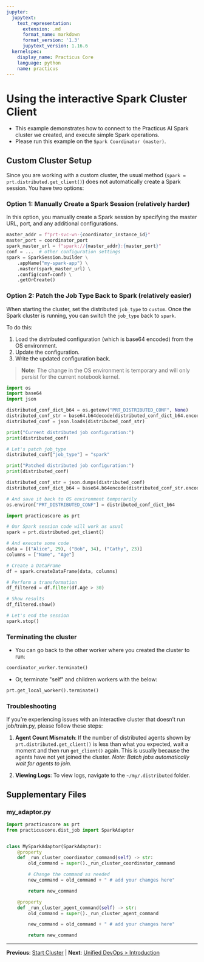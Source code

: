```yaml
---
jupyter:
  jupytext:
    text_representation:
      extension: .md
      format_name: markdown
      format_version: '1.3'
      jupytext_version: 1.16.6
  kernelspec:
    display_name: Practicus Core
    language: python
    name: practicus
---
```


<!-- #region -->
# Using the interactive Spark Cluster Client

- This example demonstrates how to connect to the Practicus AI Spark cluster we created, and execute simple Spark operations.
- Please run this example on the `Spark Coordinator (master)`.

## Custom Cluster Setup

Since you are working with a custom cluster, the usual method (`spark = prt.distributed.get_client()`) does not automatically create a Spark session. You have two options:

### Option 1: Manually Create a Spark Session (relatively harder)

In this option, you manually create a Spark session by specifying the master URL, port, and any additional configurations.

```python
master_addr = f"prt-svc-wn-{coordinator_instance_id}"
master_port = coordinator_port
spark_master_url = f"spark://{master_addr}:{master_port}"
conf = ...  # other configuration settings
spark = SparkSession.builder \
    .appName("my-spark-app") \
    .master(spark_master_url) \
    .config(conf=conf) \
    .getOrCreate()
```

### Option 2: Patch the Job Type Back to Spark (relatively easier)

When starting the cluster, set the distributed `job_type` to `custom`. Once the Spark cluster is running, you can switch the `job_type` back to `spark`.

To do this:
1. Load the distributed configuration (which is base64 encoded) from the OS environment.
2. Update the configuration.
3. Write the updated configuration back.

> **Note:** The change in the OS environment is temporary and will only persist for the current notebook kernel.
<!-- #endregion -->

```python
import os
import base64
import json

distributed_conf_dict_b64 = os.getenv("PRT_DISTRIBUTED_CONF", None)
distributed_conf_str = base64.b64decode(distributed_conf_dict_b64.encode("utf-8")).decode("utf-8")
distributed_conf = json.loads(distributed_conf_str)

print("Current distributed job configuration:")
print(distributed_conf)

# Let's patch job_type
distributed_conf["job_type"] = "spark"

print("Patched distributed job configuration:")
print(distributed_conf)

distributed_conf_str = json.dumps(distributed_conf)
distributed_conf_dict_b64 = base64.b64encode(distributed_conf_str.encode("utf-8")).decode("utf-8")

# And save it back to OS environment temporarily
os.environ["PRT_DISTRIBUTED_CONF"] = distributed_conf_dict_b64
```

```python
import practicuscore as prt

# Our Spark session code will work as usual
spark = prt.distributed.get_client()
```

```python
# And execute some code
data = [("Alice", 29), ("Bob", 34), ("Cathy", 23)]
columns = ["Name", "Age"]

# Create a DataFrame
df = spark.createDataFrame(data, columns)

# Perform a transformation
df_filtered = df.filter(df.Age > 30)

# Show results
df_filtered.show()
```

```python
# Let's end the session
spark.stop()
```

<!-- #region -->
### Terminating the cluster

- You can go back to the other worker where you created the cluster to run:

```python
coordinator_worker.terminate()
```
- Or, terminate "self" and children workers with the below:

```python
prt.get_local_worker().terminate()
```

### Troubleshooting

If you’re experiencing issues with an interactive cluster that doesn’t run job/train.py, please follow these steps:

1. **Agent Count Mismatch**:
   If the number of distributed agents shown by `prt.distributed.get_client()` is less than what you expected, wait a moment and then run `get_client()` again. This is usually because the agents have not yet joined the cluster.
   *Note: Batch jobs automatically wait for agents to join.*

2. **Viewing Logs**:
   To view logs, navigate to the `~/my/.distributed` folder.

<!-- #endregion -->


## Supplementary Files

### my_adaptor.py
```python
import practicuscore as prt
from practicuscore.dist_job import SparkAdaptor


class MySparkAdaptor(SparkAdaptor):
    @property
    def _run_cluster_coordinator_command(self) -> str:
        old_command = super()._run_cluster_coordinator_command

        # Change the command as needed
        new_command = old_command + " # add your changes here"

        return new_command

    @property
    def _run_cluster_agent_command(self) -> str:
        old_command = super()._run_cluster_agent_command

        new_command = old_command + " # add your changes here"

        return new_command

```


---

**Previous**: [Start Cluster](start-cluster.md) | **Next**: [Unified DevOps > Introduction](../../unified-devops/introduction.md)
